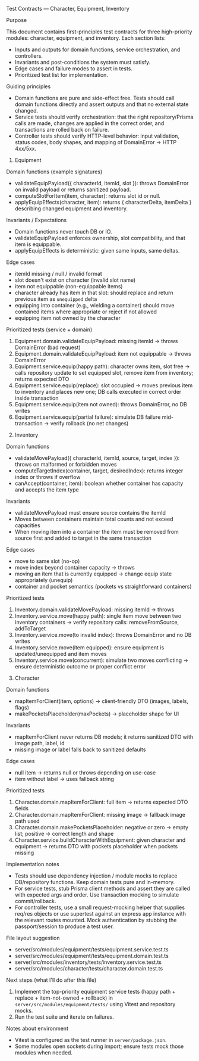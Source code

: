 Test Contracts — Character, Equipment, Inventory

Purpose

This document contains first-principles test contracts for three high-priority modules: character, equipment, and inventory. Each section lists:

- Inputs and outputs for domain functions, service orchestration, and controllers.
- Invariants and post-conditions the system must satisfy.
- Edge cases and failure modes to assert in tests.
- Prioritized test list for implementation.

Guiding principles

- Domain functions are pure and side-effect free. Tests should call domain functions directly and assert outputs and that no external state changed.
- Service tests should verify orchestration: that the right repository/Prisma calls are made, changes are applied in the correct order, and transactions are rolled back on failure.
- Controller tests should verify HTTP-level behavior: input validation, status codes, body shapes, and mapping of DomainError -> HTTP 4xx/5xx.

1. Equipment

Domain functions (example signatures)

- validateEquipPayload({ characterId, itemId, slot }): throws DomainError on invalid payload or returns sanitized payload.
- computeSlotForItem(item, character): returns slot id or null.
- applyEquipEffects(character, item): returns { characterDelta, itemDelta } describing changed equipment and inventory.

Invariants / Expectations

- Domain functions never touch DB or IO.
- validateEquipPayload enforces ownership, slot compatibility, and that item is equippable.
- applyEquipEffects is deterministic: given same inputs, same deltas.

Edge cases

- itemId missing / null / invalid format
- slot doesn't exist on character (invalid slot name)
- item not equippable (non-equippable items)
- character already has item in that slot: should replace and return previous item as `unequipped` delta
- equipping into container (e.g., wielding a container) should move contained items where appropriate or reject if not allowed
- equipping item not owned by the character

Prioritized tests (service + domain)

1. Equipment.domain.validateEquipPayload: missing itemId -> throws DomainError (bad request)
2. Equipment.domain.validateEquipPayload: item not equippable -> throws DomainError
3. Equipment.service.equip(happy path): character owns item, slot free -> calls repository update to set equipped slot, remove item from inventory; returns expected DTO
4. Equipment.service.equip(replace): slot occupied -> moves previous item to inventory and places new one; DB calls executed in correct order inside transaction
5. Equipment.service.equip(item not owned): throws DomainError, no DB writes
6. Equipment.service.equip(partial failure): simulate DB failure mid-transaction -> verify rollback (no net changes)

2) Inventory

Domain functions

- validateMovePayload({ characterId, itemId, source, target, index }): throws on malformed or forbidden moves
- computeTargetIndex(container, target, desiredIndex): returns integer index or throws if overflow
- canAccept(container, item): boolean whether container has capacity and accepts the item type

Invariants

- validateMovePayload must ensure source contains the itemId
- Moves between containers maintain total counts and not exceed capacities
- When moving item into a container the item must be removed from source first and added to target in the same transaction

Edge cases

- move to same slot (no-op)
- move index beyond container capacity -> throws
- moving an item that is currently equipped -> change equip state appropriately (unequip)
- container and pocket semantics (pockets vs straightforward containers)

Prioritized tests

1. Inventory.domain.validateMovePayload: missing itemId -> throws
2. Inventory.service.move(happy path): single item move between two inventory containers -> verify repository calls: removeFromSource, addToTarget
3. Inventory.service.move(to invalid index): throws DomainError and no DB writes
4. Inventory.service.move(item equipped): ensure equipment is updated/unequipped and item moves
5. Inventory.service.move(concurrent): simulate two moves conflicting -> ensure deterministic outcome or proper conflict error

3) Character

Domain functions

- mapItemForClient(item, options) -> client-friendly DTO (images, labels, flags)
- makePocketsPlaceholder(maxPockets) -> placeholder shape for UI

Invariants

- mapItemForClient never returns DB models; it returns sanitized DTO with image path, label, id
- missing image or label falls back to sanitized defaults

Edge cases

- null item -> returns null or throws depending on use-case
- item without label -> uses fallback string

Prioritized tests

1. Character.domain.mapItemForClient: full item -> returns expected DTO fields
2. Character.domain.mapItemForClient: missing image -> fallback image path used
3. Character.domain.makePocketsPlaceholder: negative or zero -> empty list; positive -> correct length and shape
4. Character.service.buildCharacterWithEquipment: given character and equipment -> returns DTO with pockets placeholder when pockets missing

Implementation notes

- Tests should use dependency injection / module mocks to replace DB/repository functions. Keep domain tests pure and in-memory.
- For service tests, stub Prisma client methods and assert they are called with expected args and order. Use transaction mocking to simulate commit/rollback.
- For controller tests, use a small request-mocking helper that supplies req/res objects or use supertest against an express app instance with the relevant routes mounted. Mock authentication by stubbing the passport/session to produce a test user.

File layout suggestion

- server/src/modules/equipment/tests/equipment.service.test.ts
- server/src/modules/equipment/tests/equipment.domain.test.ts
- server/src/modules/inventory/tests/inventory.service.test.ts
- server/src/modules/character/tests/character.domain.test.ts

Next steps (what I'll do after this file)

1. Implement the top-priority equipment service tests (happy path + replace + item-not-owned + rollback) in `server/src/modules/equipment/tests/` using Vitest and repository mocks.
2. Run the test suite and iterate on failures.

Notes about environment

- Vitest is configured as the test runner in `server/package.json`.
- Some modules open sockets during import; ensure tests mock those modules when needed.
